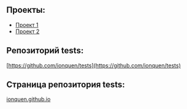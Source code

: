 ## Проекты:
* [Проект 1](https://regtool.net)
* [Проект 2](https://copypastas.ru)

## Репозиторий tests: 
[https://github.com/ionquen/tests](https://github.com/ionquen/tests)
## Страница репозитория tests: 
[ionquen.github.io](https://ionquen.github.io)


